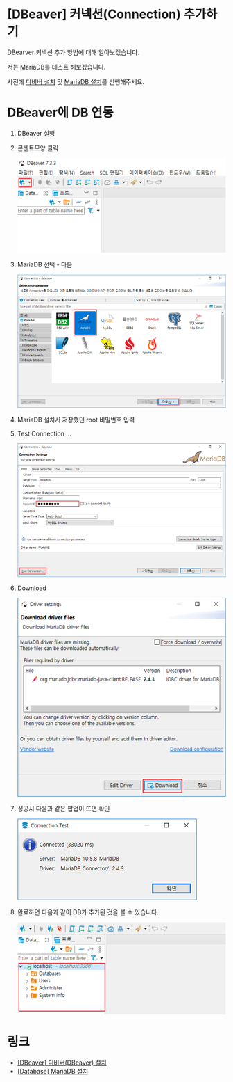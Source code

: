 # [DBeaver] 커넥션(Connection) 추가하기

DBearver 커넥션 추가 방법에 대해 알아보겠습니다.

저는 MariaDB를 테스트 해보겠습니다.

사전에 [디비버 설치](https://poetic-code.tistory.com/102) 및 [MariaDB 설치](https://poetic-code.tistory.com/101?category=838098)를 선행해주세요.



# DBeaver에 DB 연동

1. DBeaver 실행

2. 콘센트모양 클릭

   ![1](1.png)

3. MariaDB 선택 - 다음

   ![2](2.png)

4. MariaDB 설치시 저장했던 root 비밀번호 입력

5. Test Connection ...

   ![3](3.png)

6. Download

   ![4](4.png)

7. 성공시 다음과 같은 팝업이 뜨면 확인

   ![5](5.png)

8. 완료하면 다음과 같이 DB가 추가된 것을 볼 수 있습니다.

   ![6](6.png)



# 링크

* [[DBeaver] 디비버(DBeaver) 설치](https://poetic-code.tistory.com/102)
* [[Database] MariaDB 설치](https://poetic-code.tistory.com/101?category=838098)



